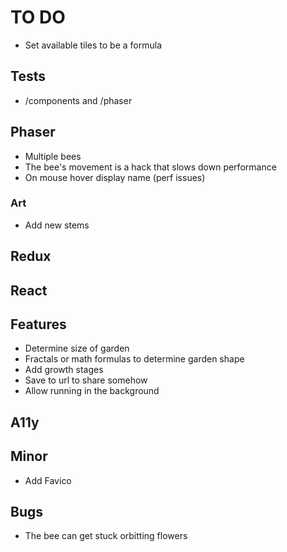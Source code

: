 # TO DO

- Set available tiles to be a formula

## Tests

- /components and /phaser

## Phaser

- Multiple bees
- The bee's movement is a hack that slows down performance
- On mouse hover display name (perf issues)

### Art

- Add new stems

## Redux

## React

## Features

- Determine size of garden
- Fractals or math formulas to determine garden shape
- Add growth stages
- Save to url to share somehow
- Allow running in the background

## A11y

## Minor

- Add Favico

## Bugs

- The bee can get stuck orbitting flowers
